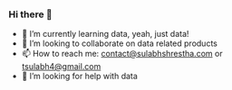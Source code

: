 ### Hi there 👋

- 🌱 I’m currently learning data, yeah, just data!
- 👯 I’m looking to collaborate on data related products
- 📫 How to reach me: contact@sulabhshrestha.com or tsulabh4@gmail.com
- 🤔 I’m looking for help with data

<!--
**codexponent/codexponent** is a ✨ _special_ ✨ repository because its `README.md` (this file) appears on your GitHub profile.

Here are some ideas to get you started:

- 🔭 I’m currently working on ...
- 🌱 I’m currently learning ...
- 👯 I’m looking to collaborate on ...
- 🤔 I’m looking for help with ...
- 💬 Ask me about ...
- 📫 How to reach me: ...
- 😄 Pronouns: ...
- ⚡ Fun fact: ...
-->
